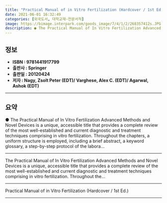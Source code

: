 ```yaml
---
title: "Practical Manual of in Vitro Fertilization (Hardcover / 1st Ed.)"
date: 2021-06-01 16:32:49
categories: [외국도서, 대학교재-전문서적]
image: https://bimage.interpark.com/goods_image/7/4/1/2/268357412s.JPG
description: ● The Practical Manual of In Vitro Fertilization Advanced Methods and Novel Devices is a unique, accessible title that provides a complete review of the most w
---
```


## **정보**

- **ISBN : 9781441917799**
- **출판사 : Springer**
- **출판일 : 20120424**
- **저자 : Nagy, Zsolt Peter (EDT)/ Varghese, Alex C. (EDT)/ Agarwal, Ashok (EDT)**

------



## **요약**

●  The Practical Manual of In Vitro Fertilization Advanced Methods and Novel Devices is a unique, accessible title that provides a complete review of the most well-established and current diagnostic and treatment techniques comprising in vitro fertilization. Throughout the chapters, a uniform structure is employed, including a brief abstract, a keyword glossary, a step-by-step protocol of the labora...

------

The Practical Manual of In Vitro Fertilization Advanced Methods and Novel Devices is a unique, accessible title that provides a complete review of the most well-established and current diagnostic and treatment techniques comprising in vitro fertilization. Throughout the... 

------


Practical Manual of in Vitro Fertilization (Hardcover / 1st Ed.) 

------


